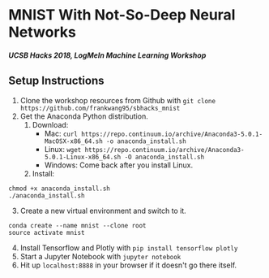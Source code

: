 # MNIST With Not-So-Deep Neural Networks
##### UCSB Hacks 2018, LogMeIn Machine Learning Workshop

## Setup Instructions
1. Clone the workshop resources from Github with `git clone https://github.com/frankwang95/sbhacks_mnist`
2. Get the Anaconda Python distribution.
    1. Download:
        - Mac: `curl https://repo.continuum.io/archive/Anaconda3-5.0.1-MacOSX-x86_64.sh -o anaconda_install.sh`
        - Linux: `wget https://repo.continuum.io/archive/Anaconda3-5.0.1-Linux-x86_64.sh -O anaconda_install.sh`
        - Windows: Come back after you install Linux.
    2. Install:

```
chmod +x anaconda_install.sh
./anaconda_install.sh
```

3. Create a new virtual environment and switch to it.

```
conda create --name mnist --clone root
source activate mnist
```

4. Install Tensorflow and Plotly with `pip install tensorflow plotly`
5. Start a Jupyter Notebook with `jupyter notebook`
6. Hit up `localhost:8888` in your browser if it doesn't go there itself.
